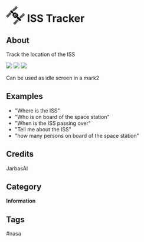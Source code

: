 # <img src='./ui/iss2.png' width='50' height='50' style='vertical-align:bottom'/> ISS Tracker


## About

Track the location of the ISS
  
![](./gui.png)
![](./gui2.png)
![](./gui3.png)

Can be used as idle screen in a mark2

## Examples
* "Where is the ISS"
* "Who is on board of the space station"
* "When is the ISS passing over"
* "Tell me about the ISS"
* "how many persons on board of the space station"


## Credits
JarbasAl

## Category
**Information**

## Tags
#nasa

